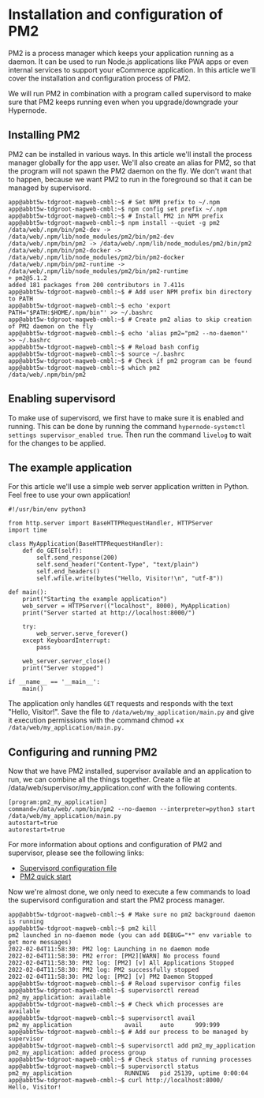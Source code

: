 <!-- source: https://support.hypernode.com/en/support/solutions/articles/48001208544-installation-and-configuration-of-pm2/ -->

# Installation and configuration of PM2

PM2 is a process manager which keeps your application running as a daemon. It can be used to run Node.js applications like PWA apps or even internal services to support your eCommerce application. In this article we'll cover the installation and configuration process of PM2.

We will run PM2 in combination with a program called supervisord to make sure that PM2 keeps running even when you upgrade/downgrade your Hypernode.

## Installing PM2

PM2 can be installed in various ways. In this article we'll install the process manager globally for the app user. We'll also create an alias for PM2, so that the program will not spawn the PM2 daemon on the fly. We don't want that to happen, because we want PM2 to run in the foreground so that it can be managed by supervisord.

```
app@abbt5w-tdgroot-magweb-cmbl:~$ # Set NPM prefix to ~/.npm
app@abbt5w-tdgroot-magweb-cmbl:~$ npm config set prefix ~/.npm
app@abbt5w-tdgroot-magweb-cmbl:~$ # Install PM2 in NPM prefix
app@abbt5w-tdgroot-magweb-cmbl:~$ npm install --quiet -g pm2
/data/web/.npm/bin/pm2-dev -> /data/web/.npm/lib/node_modules/pm2/bin/pm2-dev
/data/web/.npm/bin/pm2 -> /data/web/.npm/lib/node_modules/pm2/bin/pm2
/data/web/.npm/bin/pm2-docker -> /data/web/.npm/lib/node_modules/pm2/bin/pm2-docker
/data/web/.npm/bin/pm2-runtime -> /data/web/.npm/lib/node_modules/pm2/bin/pm2-runtime
+ pm2@5.1.2
added 181 packages from 200 contributors in 7.411s
app@abbt5w-tdgroot-magweb-cmbl:~$ # Add user NPM prefix bin directory to PATH
app@abbt5w-tdgroot-magweb-cmbl:~$ echo 'export PATH="$PATH:$HOME/.npm/bin"' >> ~/.bashrc
app@abbt5w-tdgroot-magweb-cmbl:~$ # Create pm2 alias to skip creation of PM2 daemon on the fly
app@abbt5w-tdgroot-magweb-cmbl:~$ echo 'alias pm2="pm2 --no-daemon"' >> ~/.bashrc
app@abbt5w-tdgroot-magweb-cmbl:~$ # Reload bash config
app@abbt5w-tdgroot-magweb-cmbl:~$ source ~/.bashrc
app@abbt5w-tdgroot-magweb-cmbl:~$ # Check if pm2 program can be found
app@abbt5w-tdgroot-magweb-cmbl:~$ which pm2
/data/web/.npm/bin/pm2
```

## Enabling supervisord

To make use of supervisord, we first have to make sure it is enabled and running. This can be done by running the command `hypernode-systemctl settings supervisor_enabled true`. Then run the command `livelog` to wait for the changes to be applied.

## The example application

For this article we'll use a simple web server application written in Python. Feel free to use your own application!

```
#!/usr/bin/env python3

from http.server import BaseHTTPRequestHandler, HTTPServer
import time

class MyApplication(BaseHTTPRequestHandler):
    def do_GET(self):
        self.send_response(200)
        self.send_header("Content-Type", "text/plain")
        self.end_headers()
        self.wfile.write(bytes("Hello, Visitor!\n", "utf-8"))

def main():
    print("Starting the example application")
    web_server = HTTPServer(("localhost", 8000), MyApplication)
    print("Server started at http://localhost:8000/")

    try:
        web_server.serve_forever()
    except KeyboardInterrupt:
        pass

    web_server.server_close()
    print("Server stopped")

if __name__ == '__main__':
    main()
```

The application only handles `GET` requests and responds with the text "Hello, Visitor!". Save the file to `/data/web/my_application/main.py` and give it execution permissions with the command chmod +x `/data/web/my_application/main.py.`

## Configuring and running PM2

Now that we have PM2 installed, supervisor available and an application to run, we can combine all the things together. Create a file at /data/web/supervisor/my_application.conf with the following contents.

```
[program:pm2_my_application]
command=/data/web/.npm/bin/pm2 --no-daemon --interpreter=python3 start /data/web/my_application/main.py
autostart=true
autorestart=true
```

For more information about options and configuration of PM2 and supervisor, please see the following links:

- [Supervisord configuration file](http://supervisord.org/configuration.html#program-x-section-settings)
- [PM2 quick start](https://pm2.keymetrics.io/docs/usage/quick-start/)

Now we're almost done, we only need to execute a few commands to load the supervisord configuration and start the PM2 process manager.

```
app@abbt5w-tdgroot-magweb-cmbl:~$ # Make sure no pm2 background daemon is running
app@abbt5w-tdgroot-magweb-cmbl:~$ pm2 kill
pm2 launched in no-daemon mode (you can add DEBUG="*" env variable to get more messages)
2022-02-04T11:58:30: PM2 log: Launching in no daemon mode
2022-02-04T11:58:30: PM2 error: [PM2][WARN] No process found
2022-02-04T11:58:30: PM2 log: [PM2] [v] All Applications Stopped
2022-02-04T11:58:30: PM2 log: PM2 successfully stopped
2022-02-04T11:58:30: PM2 log: [PM2] [v] PM2 Daemon Stopped
app@abbt5w-tdgroot-magweb-cmbl:~$ # Reload supervisor config files
app@abbt5w-tdgroot-magweb-cmbl:~$ supervisorctl reread
pm2_my_application: available
app@abbt5w-tdgroot-magweb-cmbl:~$ # Check which processes are available
app@abbt5w-tdgroot-magweb-cmbl:~$ supervisorctl avail
pm2_my_application               avail     auto      999:999
app@abbt5w-tdgroot-magweb-cmbl:~$ # Add our process to be managed by supervisor
app@abbt5w-tdgroot-magweb-cmbl:~$ supervisorctl add pm2_my_application
pm2_my_application: added process group
app@abbt5w-tdgroot-magweb-cmbl:~$ # Check status of running processes
app@abbt5w-tdgroot-magweb-cmbl:~$ supervisorctl status
pm2_my_application               RUNNING   pid 25139, uptime 0:00:04
app@abbt5w-tdgroot-magweb-cmbl:~$ curl http://localhost:8000/
Hello, Visitor!
```
